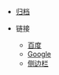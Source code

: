 <!-- _navbar.md -->



* [归档](articles_by_date.md)

* 链接
  * [百度](https://www.baidu.com)
  * [Google](https://www.google.com/)
  * [侧边栏](/_sidebar.md)
  
  
  
  
